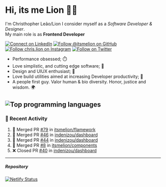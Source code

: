 # Hi, its me Lion 👋🦁

I'm Christhopher Leão/Lion
I consider myself as a _Software Developer & Designer_.<br/>My main role is as <b>Frontend Developer</b>
<br />

[![Connect on LinkedIn](https://img.shields.io/badge/--linkedin?label=LinkedIn&logo=LinkedIn&style=social)](https://www.linkedin.com/in/chrislion)
[![Follow @itsmelion on GitHub](https://img.shields.io/github/followers/itsmelion?label=follow%20%40itsmeLion&style=social)](https://github.com/itsmelion)
[![Follow chris.lion on Instagram](https://img.shields.io/badge/--instagram?label=@chris.lion&logo=Instagram&style=social)](https://instagram.com/chris.lion)
[![Follow on Twitter](https://img.shields.io/badge/--twitter?label=@ChrisLion_me&logo=Twitter&style=social)](https://twitter.com/chrislion_me)

- Performance obsessed; ⏱️
- Love simplistic, and cutting edge software; 📆
- Design and UIUX enthusiast; 🎨
- Love build utilities aimed at increasing Developer productivity; 🧰
- A people first guy. Valor human & bio diversity. Honor, justice and wisdom. 🌍

![Top programming languages](https://github-readme-stats.vercel.app/api/top-langs/?username=itsmelion&hide=php)
---
### 📰 Recent Activity

<!--START_SECTION:activity-->
1. 🎉 Merged PR [#79](https://github.com//itsmelion/flamework/pull/79) in [itsmelion/flamework](https://github.com//itsmelion/flamework)
2. 🎉 Merged PR [#46](https://github.com//indenizou/dashboard/pull/46) in [indenizou/dashboard](https://github.com//indenizou/dashboard)
3. 🎉 Merged PR [#44](https://github.com//indenizou/dashboard/pull/44) in [indenizou/dashboard](https://github.com//indenizou/dashboard)
4. 🎉 Merged PR [#8](https://github.com//itsmelion/components/pull/8) in [itsmelion/components](https://github.com//itsmelion/components)
5. ❌ Closed PR [#40](https://github.com//indenizou/dashboard/pull/40) in [indenizou/dashboard](https://github.com//indenizou/dashboard)
<!--END_SECTION:activity-->

___

##### Repository
[![Netlify Status](https://api.netlify.com/api/v1/badges/9e2e6136-1ab9-42fc-8d4e-188512d5d841/deploy-status)](https://app.netlify.com/sites/lion-portfolio/deploys)
